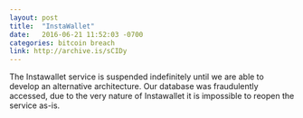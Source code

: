 ```yaml
---
layout: post
title:  "InstaWallet"
date:   2016-06-21 11:52:03 -0700
categories: bitcoin breach
link: http://archive.is/sCIDy
---
```

The Instawallet service is suspended indefinitely until we are able to develop an alternative architecture. Our database was fraudulently accessed, due to the very nature of Instawallet it is impossible to reopen the service as-is.
